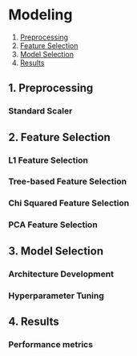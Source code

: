 # Modeling

1. [Preprocessing](#prep)
2. [Feature Selection](#feat_select)
3. [Model Selection](#model_select)
4. [Results](#res)

<a name = "prep"></a>
## 1. Preprocessing
### Standard Scaler

<a name = "feat_select"></a>
## 2. Feature Selection
### L1 Feature Selection
### Tree-based Feature Selection
### Chi Squared Feature Selection
### PCA Feature Selection

<a name = "model_select"></a>
## 3. Model Selection
### Architecture Development
### Hyperparameter Tuning

<a name = "res"></a>
## 4. Results
### Performance metrics
